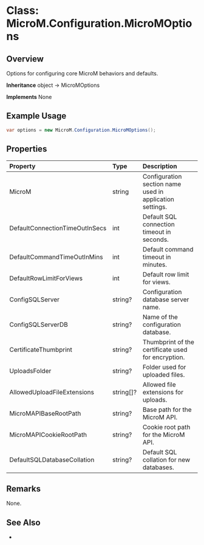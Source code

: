 # Class: MicroM.Configuration.MicroMOptions
## Overview
Options for configuring core MicroM behaviors and defaults.

**Inheritance**
object -> MicroMOptions

**Implements**
None

## Example Usage
```csharp
var options = new MicroM.Configuration.MicroMOptions();
```
## Properties
| Property | Type | Description |
|:------------|:-------------|:-------------|
| MicroM | string | Configuration section name used in application settings. |
| DefaultConnectionTimeOutInSecs | int | Default SQL connection timeout in seconds. |
| DefaultCommandTimeOutInMins | int | Default command timeout in minutes. |
| DefaultRowLimitForViews | int | Default row limit for views. |
| ConfigSQLServer | string? | Configuration database server name. |
| ConfigSQLServerDB | string? | Name of the configuration database. |
| CertificateThumbprint | string? | Thumbprint of the certificate used for encryption. |
| UploadsFolder | string? | Folder used for uploaded files. |
| AllowedUploadFileExtensions | string[]? | Allowed file extensions for uploads. |
| MicroMAPIBaseRootPath | string? | Base path for the MicroM API. |
| MicroMAPICookieRootPath | string? | Cookie root path for the MicroM API. |
| DefaultSQLDatabaseCollation | string? | Default SQL collation for new databases. |

## Remarks
None.

## See Also
-
